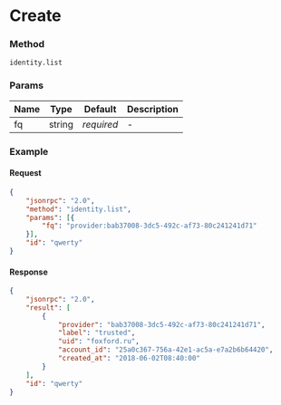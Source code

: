 # Create

### Method

```
identity.list
```

### Params

Name      | Type   | Default    | Description
--------- | ------ | ---------- | ------------------
fq        | string | _required_ | -

### Example

#### Request

```json
{
    "jsonrpc": "2.0",
    "method": "identity.list",
    "params": [{
        "fq": "provider:bab37008-3dc5-492c-af73-80c241241d71"
    }],
    "id": "qwerty"
}
```

#### Response

```json
{
    "jsonrpc": "2.0",
    "result": [
        {
            "provider": "bab37008-3dc5-492c-af73-80c241241d71",
            "label": "trusted",
            "uid": "foxford.ru",
            "account_id": "25a0c367-756a-42e1-ac5a-e7a2b6b64420",
            "created_at": "2018-06-02T08:40:00"
        }
    ],
    "id": "qwerty"
}
```
